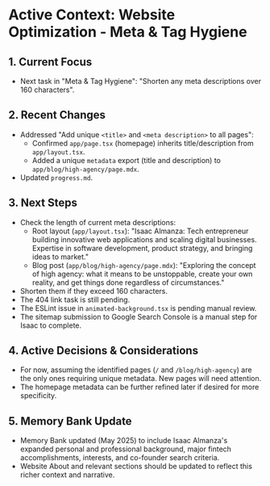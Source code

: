 # Active Context: Website Optimization - Meta & Tag Hygiene

## 1. Current Focus
- Next task in "Meta & Tag Hygiene": "Shorten any meta descriptions over 160 characters".

## 2. Recent Changes
- Addressed "Add unique `<title>` and `<meta description>` to all pages":
  - Confirmed `app/page.tsx` (homepage) inherits title/description from `app/layout.tsx`.
  - Added a unique `metadata` export (title and description) to `app/blog/high-agency/page.mdx`.
- Updated `progress.md`.

## 3. Next Steps
- Check the length of current meta descriptions:
  - Root layout (`app/layout.tsx`): "Isaac Almanza: Tech entrepreneur building innovative web applications and scaling digital businesses. Expertise in software development, product strategy, and bringing ideas to market."
  - Blog post (`app/blog/high-agency/page.mdx`): "Exploring the concept of high agency: what it means to be unstoppable, create your own reality, and get things done regardless of circumstances."
- Shorten them if they exceed 160 characters.
- The 404 link task is still pending.
- The ESLint issue in `animated-background.tsx` is pending manual review.
- The sitemap submission to Google Search Console is a manual step for Isaac to complete.

## 4. Active Decisions & Considerations
- For now, assuming the identified pages (`/` and `/blog/high-agency`) are the only ones requiring unique metadata. New pages will need attention.
- The homepage metadata can be further refined later if desired for more specificity.

## 5. Memory Bank Update
- Memory Bank updated (May 2025) to include Isaac Almanza's expanded personal and professional background, major fintech accomplishments, interests, and co-founder search criteria.
- Website About and relevant sections should be updated to reflect this richer context and narrative.
